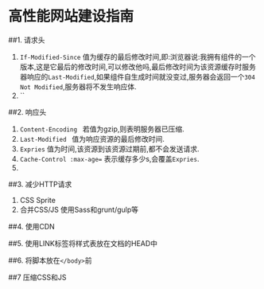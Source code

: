 # 高性能网站建设指南

##1. 请求头 

1. `If-Modified-Since` 值为缓存的最后修改时间,即:浏览器说:我拥有组件的一个版本,这是它最后的修改时间,可以修改他吗,最后修改时间为该资源缓存时服务器响应的`Last-Modified`,如果组件自生成时间就没变过,服务器会返回一个`304 Not Modified`,服务器将不发生响应体.
2. `` 

##2. 响应头

1. `Content-Encoding ` 若值为gzip,则表明服务器已压缩.
2. `Last-Modified ` 值为响应资源的最后修改时间.
3. `Expries` 值为时间,该资源到该资源过期前,都不会发送请求.
4. `Cache-Control :max-age=` 表示缓存多少s,会覆盖`Expries`.
5. 

##3. 减少HTTP请求

1. CSS Sprite
2. 合并CSS/JS 使用Sass和grunt/gulp等


##4. 使用CDN

##5. 使用LINK标签将样式表放在文档的HEAD中

##6. 将脚本放在`</body>`前

##7 压缩CSS和JS

